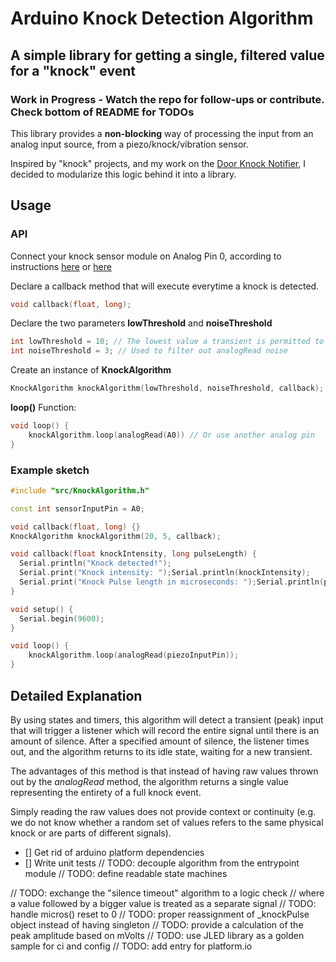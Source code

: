 # Arduino Knock Detection Algorithm

## A simple library for getting a single, filtered value for a "knock" event

### Work in Progress - Watch the repo for follow-ups or contribute. Check bottom of README for TODOs

This library provides a <b>non-blocking</b> way of processing the input from an analog input source, from a piezo/knock/vibration sensor. 

Inspired by "knock" projects, and my work on the [Door Knock Notifier](http://www.github.com/funkyfisch/door-knock-notifier), I decided to modularize this logic behind it into a library.

## Usage

### API
Connect your knock sensor module on Analog Pin 0, according to instructions [here](https://programmingelectronics.com/how-to-make-a-secret-knock-detector-to-trigger-anything-with-only-an-arduino-and-a-few-cheap-components/) or [here](https://www.mousa-simple-projects.com/2015/10/knock-sensor-using-arduino-and-piezo.html)

Declare a callback method that will execute everytime a knock is detected.
```cpp
void callback(float, long);
```
Declare the two parameters <b>lowThreshold</b> and <b>noiseThreshold</b>
```cpp
int lowThreshold = 10; // The lowest value a transient is permitted to have
int noiseThreshold = 3; // Used to filter out analogRead noise
```
Create an instance of <b>KnockAlgorithm</b>
```cpp
KnockAlgorithm knockAlgorithm(lowThreshold, noiseThreshold, callback);
```
<b>loop()</b> Function:
```cpp
void loop() {
    knockAlgorithm.loop(analogRead(A0)) // Or use another analog pin
}
```

### Example sketch

```cpp
#include "src/KnockAlgorithm.h"

const int sensorInputPin = A0;

void callback(float, long) {}
KnockAlgorithm knockAlgorithm(20, 5, callback);

void callback(float knockIntensity, long pulseLength) {
  Serial.println("Knock detected!");
  Serial.print("Knock intensity: ");Serial.println(knockIntensity);
  Serial.print("Knock Pulse length in microseconds: ");Serial.println(pulseLength);
}

void setup() {
  Serial.begin(9600);
}

void loop() {
    knockAlgorithm.loop(analogRead(piezoInputPin));
}
```

## Detailed Explanation
By using states and timers, this algorithm will detect a transient (peak) input that will trigger a listener which will record the entire signal until there is an amount of silence. After a specified amount of silence, the listener times out, and the algorithm returns to its idle state, waiting for a new transient.

The advantages of this method is that instead of having raw values thrown out by the <i> analogRead </i> method, the algorithm returns a single value representing the entirety of a full knock event.

Simply reading the raw values does not provide context or continuity (e.g. we do not know whether a random set of values refers to the same physical knock or are parts of different signals).

 - [] Get rid of arduino platform dependencies
 - [] Write unit tests
// TODO: decouple algorithm from the entrypoint module
// TODO: define readable state machines

// TODO: exchange the "silence timeout" algorithm to a logic check
// where a value followed by a bigger value is treated as a separate signal
// TODO: handle micros() reset to 0
// TODO: proper reassignment of _knockPulse object instead of having singleton
// TODO: provide a calculation of the peak amplitude based on mVolts
// TODO: use JLED library as a golden sample for ci and config
// TODO: add entry for platform.io